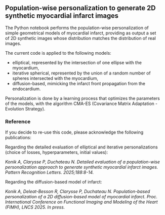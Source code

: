 ## Population-wise personalization to generate 2D synthetic myocardial infarct images

The Python notebook performs the population-wise personalization of simple geometrical models of myocardial infarct, providing as output a set of 2D synthetic images whose distribution matches the distribution of real images.

The current code is applied to the following models:
- elliptical, represented by the intersection of one ellipse with the myocardium,
- iterative spherical, represented by the union of a random number of spheres intersected with the myocardium,
- diffusion-based, mimicking the infarct front propagation from the endocardium.

Personalization is done by a learning process that optimizes the parameters of the models, with the algorithm CMA-ES (Covariance Matrix Adaptation - Evolution Strategy).

### Reference

If you decide to re-use this code, please acknowledge the following publications:

Regarding the detailed evaluation of elliptical and iterative personalizations (choice of losses, hyperparameters, initial values):

*Konik A, Clarysse P, Duchateau N. Detailed evaluation of a population-wise personalization approach to generate synthetic myocardial infarct images. Pattern Recognition Letters. 2025;188:8-14.*

Regarding the diffusion-based model of infarct:

*Konik A, Deleat-Besson R, Clarysse P, Duchateau N. Population-based personalization of a 2D diffusion-based model of myocardial infarct. Proc. International Conference on Functional Imaging and Modeling of the Heart (FIMH), LNCS 2025. In press.*


